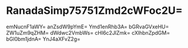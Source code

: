 # RanadaSimp75751Zmd2cWFoc2U=
emNucnF1aWY=
anZsdW9pYmE=
Ymd1enRhb3A=
bGRvaGVxeHU=
ZW1uZm9qZHM=
dWdwc2VmbWs=
cHl6c2JlZmk=
cXlhbnZpdGM=
bGl0bm1jdnA=
YnJ4aXFvZ2g=
